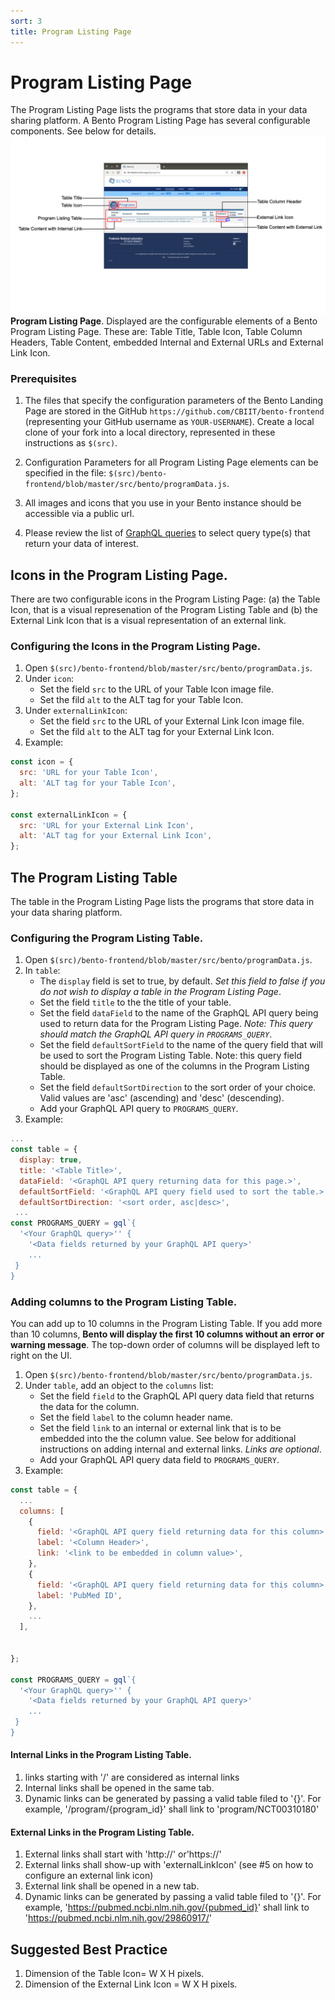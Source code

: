 ```yaml
---
sort: 3
title: Program Listing Page
---
```


# Program Listing Page
The Program Listing Page lists the programs that store data in your data sharing platform. A Bento Program Listing Page has several configurable components. See below for details.
![Program Listing Page Elements](https://github.com/CBIIT/bento-docs/blob/master/assets/program-listing-page.png?raw=true)
**Program Listing Page**. Displayed are the configurable elements of a Bento Program Listing Page. These are: Table Title, Table Icon, Table Column Headers, Table Content, embedded Internal and External URLs and External Link Icon.

### Prerequisites

1. The files that specify the configuration parameters of the Bento Landing Page are stored in the GitHub `https://github.com/CBIIT/bento-frontend` (representing your GitHub username as `YOUR-USERNAME`). Create a local clone of your fork into a local directory, represented in these instructions as `$(src)`.

2. Configuration Parameters for all Program Listing Page elements can be specified in the file: `$(src)/bento-frontend/blob/master/src/bento/programData.js`.

3. All images and icons that you use in your Bento instance should be accessible via a public url. 

4. Please review the list of [GraphQL queries](https://github.com/CBIIT/bento-backend/blob/master/src/main/resources/graphql/bento-extended-doc.graphql) to select query type(s) that return your data of interest.

## Icons in the Program Listing Page.
There are two configurable icons in the Program Listing Page: (a) the Table Icon, that is a visual represenation of the Program Listing Table and (b) the External Link Icon that is a visual representation of an external link.

### Configuring the Icons in the Program Listing Page.
1. Open `$(src)/bento-frontend/blob/master/src/bento/programData.js`.
2. Under `icon`:
	* Set the field `src` to the URL of your Table Icon image file.
	* Set the fild `alt` to the ALT tag for your Table Icon.
3. Under `externalLinkIcon`:
	* Set the field `src` to the URL of your External Link Icon image file.
	* Set the fild `alt` to the ALT tag for your External Link Icon.
4. Example: 

```javascript
const icon = {
  src: 'URL for your Table Icon',
  alt: 'ALT tag for your Table Icon',
};

const externalLinkIcon = {
  src: 'URL for your External Link Icon',
  alt: 'ALT tag for your External Link Icon',
};
```

## The Program Listing Table
The table in the Program Listing Page lists the programs that store data in your data sharing platform.

### Configuring the Program Listing Table.
1. Open `$(src)/bento-frontend/blob/master/src/bento/programData.js`.
2. In `table`:
	* The `display` field is set to true, by default. *Set this field to false if you do not wish to display a table in the Program Listing Page*.
	* Set the field `title` to the the title of your table.
	* Set the field `dataField` to the name of the GraphQL API query being used to return data for the Program Listing Page. *Note: This query should match the GraphQL API query in `PROGRAMS_QUERY`*.
	* Set the field `defaultSortField` to the name of the query field that will be used to sort the Program Listing Table. Note: this query field should be displayed as one of the columns in the Program Listing Table.
	* Set the field `defaultSortDirection` to the sort order of your choice. Valid values are 'asc' (ascending) and 'desc' (descending).
	* Add your GraphQL API query to `PROGRAMS_QUERY`.
3. Example:
```javascript
...
const table = {
  display: true,
  title: '<Table Title>',
  dataField: '<GraphQL API query returning data for this page.>',
  defaultSortField: '<GraphQL API query field used to sort the table.>',
  defaultSortDirection: '<sort order, asc|desc>',
 ...
const PROGRAMS_QUERY = gql`{
  '<Your GraphQL query>'' {
  	'<Data fields returned by your GraphQL API query>'
	... 
 }
}
```

### Adding columns to the Program Listing Table.
You can add up to 10 columns in the Program Listing Table. If you add more than 10 columns, **Bento will display the first 10 columns without an error or warning message**. The top-down order of columns will be displayed left to right on the UI.
1. Open `$(src)/bento-frontend/blob/master/src/bento/programData.js`.
2. Under `table`, add an object to the `columns` list:
	* Set the field `field` to the GraphQL API query data field that returns the data for the column.
	* Set the field `label` to the column header name.
	* Set the field `link` to an internal or external link that is to be embedded into the the column value. See below for additional instructions on adding internal and external links. *Links are optional*.
	* Add your GraphQL API query data field to `PROGRAMS_QUERY`.
3. Example:
```javascript
const table = {
  ...
  columns: [
    {
      field: '<GraphQL API query field returning data for this column>',
      label: '<Column Header>',
      link: '<link to be embedded in column value>',
    },
    {
      field: '<GraphQL API query field returning data for this column>',
      label: 'PubMed ID',
    },
    ...
  ],


};

const PROGRAMS_QUERY = gql`{
  '<Your GraphQL query>'' {
  	'<Data fields returned by your GraphQL API query>'
	... 
 }
}
```

#### Internal Links in the Program Listing Table.
1. links starting with '/' are considered as internal links
2. Internal links shall be opened in the same tab.
3. Dynamic links can be generated by passing a valid table filed to '{}'. For example, '/program/{program_id}' shall link to 'program/NCT00310180'

#### External Links in the Program Listing Table.
1. External links shall start with 'http://' or'https://'
2. External links shall show-up with 'externalLinkIcon' (see #5 on how to configure an external link icon)
3. External link shall be opened in a new tab.
4. Dynamic links can be generated by passing a valid table filed to '{}'. 
   For example, 'https://pubmed.ncbi.nlm.nih.gov/{pubmed_id}' shall link to 'https://pubmed.ncbi.nlm.nih.gov/29860917/'

## Suggested Best Practice
1. Dimension of the Table Icon= W X H pixels.
2. Dimension of the External Link Icon = W X H pixels.